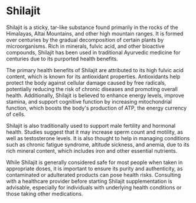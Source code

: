 [//]: # (
source: gpt-40
tags: herbal
)

# Shilajit

Shilajit is a sticky, tar-like substance found primarily in the rocks of the Himalayas, Altai Mountains, and other high mountain ranges. It is formed over centuries by the gradual decomposition of certain plants by microorganisms. Rich in minerals, fulvic acid, and other bioactive compounds, Shilajit has been used in traditional Ayurvedic medicine for centuries due to its purported health benefits.

The primary health benefits of Shilajit are attributed to its high fulvic acid content, which is known for its antioxidant properties. Antioxidants help protect the body against cellular damage caused by free radicals, potentially reducing the risk of chronic diseases and promoting overall health. Additionally, Shilajit is believed to enhance energy levels, improve stamina, and support cognitive function by increasing mitochondrial function, which boosts the body's production of ATP, the energy currency of cells.

Shilajit is also traditionally used to support male fertility and hormonal health. Studies suggest that it may increase sperm count and motility, as well as testosterone levels. It is also thought to help in managing conditions such as chronic fatigue syndrome, altitude sickness, and anemia, due to its rich mineral content, which includes iron and other essential nutrients.

While Shilajit is generally considered safe for most people when taken in appropriate doses, it is important to ensure its purity and authenticity, as contaminated or adulterated products can pose health risks. Consulting with a healthcare provider before starting Shilajit supplementation is advisable, especially for individuals with underlying health conditions or those taking other medications.
